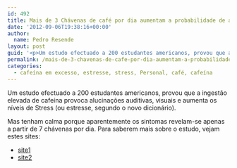 ```yaml
---
id: 492
title: Mais de 3 Chávenas de café por dia aumentam a probabilidade de alucinações
date: '2012-09-06T19:38:16+00:00'
author: 
  name: Pedro Resende
layout: post
guid: '<p>Um estudo efectuado a 200 estudantes americanos, provou que a ingestão elevada de cafeína provoca alucinações auditivas, visuais e aumenta os níveis de Stress (ou estresse, segundo o novo dicionário).</p><p>Mas tenham calma porque aparentemente os sint'
permalink: /mais-de-3-chavenas-de-cafe-por-dia-aumentam-a-probabilidade-de-alucinacoes/
categories:
  - cafeína em excesso, estresse, stress, Personal, café, cafeína
---
```

Um estudo efectuado a 200 estudantes americanos, provou que a ingestão elevada de cafeína provoca alucinações auditivas, visuais e aumenta os níveis de Stress (ou estresse, segundo o novo dicionário).

Mas tenham calma porque aparentemente os sintomas revelam-se apenas a partir de 7 chávenas por dia. Para saberem mais sobre o estudo, vejam estes sites:

  * <a href="http://www.hero.ac.uk/media_relations/21485.cfm" target="_blank">site1</a>
  * <a href="http://www.sciencedirect.com/science?_ob=ArticleURL&_udi=B6V9F-4V5XNVV-1&_user=10&_coverDate=12%2F19%2F2008&_alid=852347889&_rdoc=3&_fmt=high&_orig=search&_cdi=5897&_sort=d&_docanchor=&view=c&_ct=48&_acct=C000050221&_version=1&_urlVersion=0&_userid=10&md5=2981a811fb16428cb4adc357fc131171" target="_blank">site2</a>
